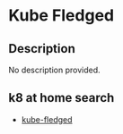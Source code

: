 # Kube Fledged

## Description

No description provided.

## k8 at home search

- [kube-fledged](https://nanne.dev/k8s-at-home-search/#/kube-fledged)
